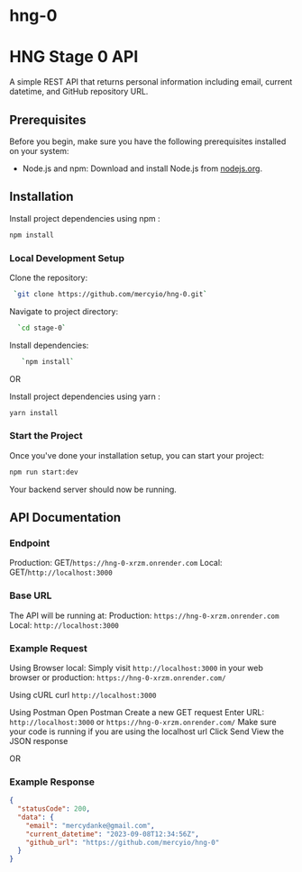 # hng-0
# HNG Stage 0 API

A simple REST API that returns personal information including email, current datetime, and GitHub repository URL.

## Prerequisites

Before you begin, make sure you have the following prerequisites installed on your system:

- Node.js and npm: Download and install Node.js from [nodejs.org](https://nodejs.org/).

## Installation

Install project dependencies using npm :
   ```bash
   npm install
   ```

### Local Development Setup
Clone the repository: 
  ```bash
   `git clone https://github.com/mercyio/hng-0.git`
   ```


Navigate to project directory:
  ```bash
    `cd stage-0`
   ```


Install dependencies: 
 ```bash
    `npm install`
   ```
OR

Install project dependencies using yarn :
```bash
yarn install
```

### Start the Project

Once you've done your installation setup, you can start your project:

```bash 
npm run start:dev
```
Your backend server should now be running.


## API Documentation

### Endpoint
Production: GET/`https://hng-0-xrzm.onrender.com`
Local: GET/`http://localhost:3000`

### Base URL
The API will be running at:
Production: `https://hng-0-xrzm.onrender.com`
Local: `http://localhost:3000`

### Example Request 
Using Browser
local: Simply visit `http://localhost:3000` in your web browser
or
production: `https://hng-0-xrzm.onrender.com/`

Using cURL
curl `http://localhost:3000`

Using Postman
Open Postman
Create a new GET request
Enter URL: `http://localhost:3000` or  `https://hng-0-xrzm.onrender.com/`
Make sure your code is running if you are using the localhost url
Click Send
View the JSON response

OR

### Example Response

```json
{
  "statusCode": 200,
  "data": {
    "email": "mercydanke@gmail.com",
    "current_datetime": "2023-09-08T12:34:56Z",
    "github_url": "https://github.com/mercyio/hng-0"
  }
}

